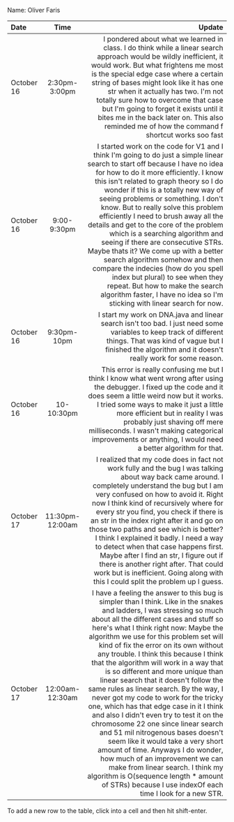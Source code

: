 Name: Oliver Faris

| Date       |      Time       |                                                                                                                                                                                                                                                                                                                                                                                                                                                                                                                                                                                                                                                                                                                                                                                                                                                                                                                                                                                    Update |
|:-----------|:---------------:|------------------------------------------------------------------------------------------------------------------------------------------------------------------------------------------------------------------------------------------------------------------------------------------------------------------------------------------------------------------------------------------------------------------------------------------------------------------------------------------------------------------------------------------------------------------------------------------------------------------------------------------------------------------------------------------------------------------------------------------------------------------------------------------------------------------------------------------------------------------------------------------------------------------------------------------------------------------------------------------:|
| October 16 |  2:30pm-3:00pm  |                                                                                                                                                                                                                                                                                                                                                                                                                                                                                                                 I pondered about what we learned in class. I do think while a linear search approach would be wildly inefficient, it would work. But what frightens me most is the special edge case where a certain string of bases might look like it has one str when it actually has two. I'm not totally sure how to overcome that case but I'm going to forget it exists until it bites me in the back later on. This also reminded me of how the command f shortcut works soo fast |
| October 16 |   9:00-9:30pm   |                                                                                                                                                                                                                  I started work on the code for V1 and I think I'm going to do just a simple linear search to start off because I have no idea for how to do it more efficiently. I know this isn't related to graph theory so I do wonder if this is a totally new way of seeing problems or something. I don't know. But to really solve this problem efficiently I need to brush away all the details and get to the core of the problem which is a searching algorithm and seeing if there are consecutive STRs. Maybe thats it? We come up with a better search algorithm somehow and then compare the indecies (how do you spell index but plural) to see when they repeat. But how to make the search algorithm faster, I have no idea so I'm sticking with linear search for now. |
| October 16 |   9:30pm-10pm   |                                                                                                                                                                                                                                                                                                                                                                                                                                                                                                                                                                                                                                                                                                                                                                I start my work on DNA.java and linear search isn't too bad. I just need some variables to keep track of different things. That was kind of vague but I finished the algorithm and it doesn't really work for some reason. |
| October 16 |   10-10:30pm    |                                                                                                                                                                                                                                                                                                                                                                                                                                                                                                                                                                                          This error is really confusing me but I think I know what went wrong after using the debugger. I fixed up the code and it does seem a little weird now but it works. I tried some ways to make it just a little more efficient but in reality I was probably just shaving off mere milliseconds. I wasn't making categorical improvements or anything, I would need a better algorithm for that. |
| October 17 | 11:30pm-12:00am |                                                                                                                                                                                                                                                                                                                                                          I realized that my code does in fact not work fully and the bug I was talking about way back came around. I completely understand the bug but I am very confused on how to avoid it. Right now I think kind of recursively where for every str you find, you check if there is an str in the index right after it and go on those two paths and see which is better? I think I explained it badly. I need a way to detect when that case happens first. Maybe after I find an str, I figure out if there is another right after. That could work but is inefficient. Going along with this I could split the problem up I guess. |
| October 17 | 12:00am-12:30am |        I have a feeling the answer to this bug is simpler than I think. Like in the snakes and ladders, I was stressing so much about all the different cases and stuff so here's what I think right now: Maybe the algorithm we use for this problem set will kind of fix the error on its own without any trouble. I think this because I think that the algorithm will work in a way that is so different and more unique than linear search that it doesn't follow the same rules as linear search. By the way, I never got my code to work for the tricky one, which has that edge case in it I think and also I didn't even try to test it on the chromosome 22 one since linear search and 51 mil nitrogenous bases doesn't seem like it would take a very short amount of time. Anyways I do wonder, how much of an improvement we can make from linear search. I think my algorithm is O(sequence length * amount of STRs) because I use indexOf each time I look for a new STR. |


To add a new row to the table, click into a cell and then hit shift-enter.